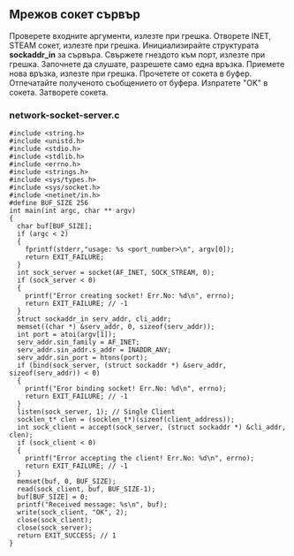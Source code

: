 ## Мрежов сокет сървър

Проверете входните аргументи, излезте при грешка.
Отворете INET, STEAM сокет, излезте при грешка.
Инициализирайте структурата **sockaddr_in** за сървъра.
Свържете гнездото към порт, излезте при грешка.
Започнете да слушате, разрешете само една връзка.
Приемете нова връзка, излезте при грешка.
Прочетете от сокета в буфер.
Отпечатайте полученото съобщението от буфера.
Изпратете "OK" в сокета.
Затворете сокета.

### network-socket-server.c
```
#include <string.h>
#include <unistd.h>
#include <stdio.h>
#include <stdlib.h>
#include <errno.h>
#include <strings.h>
#include <sys/types.h>
#include <sys/socket.h>
#include <netinet/in.h>
#define BUF_SIZE 256
int main(int argc, char ** argv)
{
  char buf[BUF_SIZE];
  if (argc < 2)
  {
    fprintf(stderr,"usage: %s <port_number>\n", argv[0]);
    return EXIT_FAILURE;
  }
  int sock_server = socket(AF_INET, SOCK_STREAM, 0); 
  if (sock_server < 0)
  {
    printf("Error creating socket! Err.No: %d\n", errno);
    return EXIT_FAILURE; // -1
  }
  struct sockaddr_in serv_addr, cli_addr;
  memset((char *) &serv_addr, 0, sizeof(serv_addr));
  int port = atoi(argv[1]);
  serv_addr.sin_family = AF_INET; 
  serv_addr.sin_addr.s_addr = INADDR_ANY; 
  serv_addr.sin_port = htons(port); 
  if (bind(sock_server, (struct sockaddr *) &serv_addr, sizeof(serv_addr)) < 0)
  {
    printf("Eror binding socket! Err.No: %d\n", errno);
    return EXIT_FAILURE; // -1
  }
  listen(sock_server, 1); // Single Client
  socklen_t* clen = (socklen_t*)(sizeof(client_address));
  int sock_client = accept(sock_server, (struct sockaddr *) &cli_addr, clen);
  if (sock_client < 0)
  {
    printf("Error accepting the client! Err.No: %d\n", errno);
    return EXIT_FAILURE; // -1
  }
  memset(buf, 0, BUF_SIZE);
  read(sock_client, buf, BUF_SIZE-1);
  buf[BUF_SIZE] = 0;
  printf("Received message: %s\n", buf);
  write(sock_client, "OK", 2);
  close(sock_client);
  close(sock_server);
  return EXIT_SUCCESS; // 1
}
```
